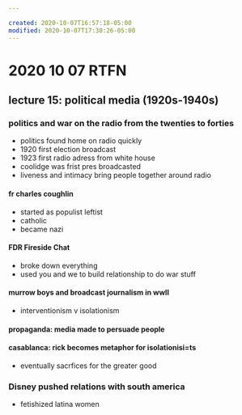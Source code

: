 ```yaml
---

created: 2020-10-07T16:57:18-05:00
modified: 2020-10-07T17:30:26-05:00
---
```


# 2020 10 07 RTFN

## lecture 15: political media (1920s-1940s)
### politics and war on the radio from the twenties to forties
- politics found home on radio quickly
- 1920 first election broadcast
- 1923 first radio adress from white house
- coolidge was frist pres broadcasted
- liveness and intimacy bring people together around radio

#### fr charles coughlin
- started as populist leftist
- catholic
- became nazi

#### FDR Fireside Chat
- broke down everything 
- used you and we to build relationship to do war stuff

#### murrow boys and broadcast journalism in wwII
- interventionism v isolationism

#### propaganda: media made to persuade people

#### casablanca: rick becomes metaphor for isolationisi=ts 
- eventually sacrfices for the greater good

### Disney pushed relations with south america
- fetishized latina women